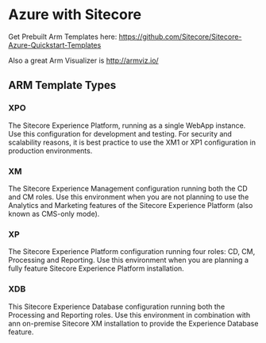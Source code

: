 # Azure with Sitecore

Get Prebuilt Arm Templates here: https://github.com/Sitecore/Sitecore-Azure-Quickstart-Templates

Also a great Arm Visualizer is http://armviz.io/



## ARM Template Types

### XPO

The Sitecore Experience Platform, running as a single WebApp instance.  Use this configuration for development and testing.  For security and scalability reasons, it is best practice to use the XM1 or XP1 configuration in production environments.

### XM

The Sitecore Experience Management configuration running both the CD and CM roles. Use this environment when you are not planning to use the Analytics and Marketing features of the Sitecore Experience Platform (also known as CMS-only mode).

### XP

The Sitecore Experience Platform configuration running four roles: CD, CM, Processing and Reporting.  Use this environment when you are planning a fully feature Sitecore Experience Platform installation.

### XDB

This Sitecore Experience Database configuration running both the Processing and Reporting roles.  Use this environment in combination with ann on-premise Sitecore XM installation to provide the Experience Database feature.